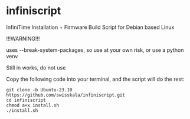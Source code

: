 # infiniscript
InfiniTime Installation + Firmware Build Script for Debian based Linux

!!!WARNING!!!

uses --break-system-packages, so use at your own risk, or use a python venv


Still in works, do not use

Copy the following code into your terminal, and the script will do the rest:
```
git clone -b Ubuntu-23.10 https://github.com/swisskala/infiniscript.git
cd infiniscript
chmod a+x install.sh
./install.sh
```




